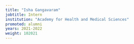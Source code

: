 ```yaml
---
title: "Isha Gangavaram"
jobtitle: Intern
institution: "Academy for Health and Medical Sciences"
promoted: alumni
years: 2021-2022
weight: 102021
---
```


